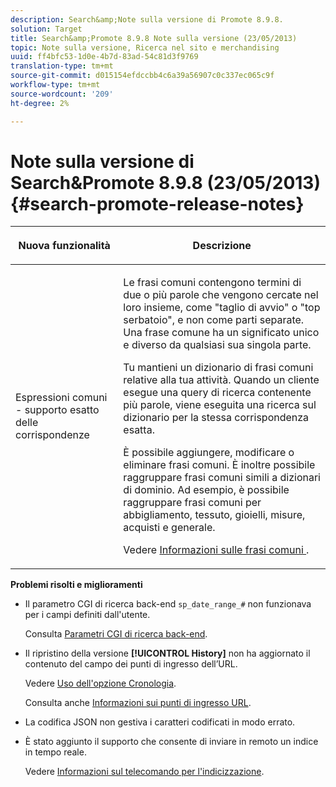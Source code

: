 ```yaml
---
description: Search&amp;Note sulla versione di Promote 8.9.8.
solution: Target
title: Search&amp;Promote 8.9.8 Note sulla versione (23/05/2013)
topic: Note sulla versione, Ricerca nel sito e merchandising
uuid: ff4bfc53-1d0e-4b7d-83ad-54c81d3f9769
translation-type: tm+mt
source-git-commit: d015154efdccbb4c6a39a56907c0c337ec065c9f
workflow-type: tm+mt
source-wordcount: '209'
ht-degree: 2%

---
```



# Note sulla versione di Search&amp;Promote 8.9.8 (23/05/2013){#search-promote-release-notes}

<table> 
 <thead> 
  <tr> 
   <th colname="col1" class="entry"> <p>Nuova funzionalità </p> </th> 
   <th colname="col2" class="entry"> <p>Descrizione </p> </th> 
  </tr> 
 </thead>
 <tbody> 
  <tr> 
   <td colname="col1"> <p> Espressioni comuni - supporto esatto delle corrispondenze </p> </td> 
   <td colname="col2"> <p> Le frasi comuni contengono termini di due o più parole che vengono cercate nel loro insieme, come "taglio di avvio" o "top serbatoio", e non come parti separate. Una frase comune ha un significato unico e diverso da qualsiasi sua singola parte. </p> <p> Tu mantieni un dizionario di frasi comuni relative alla tua attività. Quando un cliente esegue una query di ricerca contenente più parole, viene eseguita una ricerca sul dizionario per la stessa corrispondenza esatta. </p> <p>È possibile aggiungere, modificare o eliminare frasi comuni. È inoltre possibile raggruppare frasi comuni simili a dizionari di dominio. Ad esempio, è possibile raggruppare frasi comuni per abbigliamento, tessuto, gioielli, misure, acquisti e generale. </p> <p>Vedere <a href="../c-about-linguistics-menu/c-about-common-phrases.md#concept_4946E53586DF492EAEB1B7F757FD440F" format="dita" scope="local"> Informazioni sulle frasi comuni </a>. </p> </td> 
  </tr> 
 </tbody> 
</table>

**Problemi risolti e miglioramenti**

* Il parametro CGI di ricerca back-end `sp_date_range_#` non funzionava per i campi definiti dall&#39;utente.

   Consulta [Parametri CGI di ricerca back-end](../c-appendices/c-cgiparameters.md#reference_582E85C3886740C98FE88CA9DF7918E8).

* Il ripristino della versione **[!UICONTROL History]** non ha aggiornato il contenuto del campo dei punti di ingresso dell’URL.

   Vedere [Uso dell&#39;opzione Cronologia](../t-using-the-history-option.md#task_70DD3F87A67242BBBD2CB27156F43002).

   Consulta anche [Informazioni sui punti di ingresso URL](../c-about-settings-menu/c-about-crawling-menu.md#concept_5D857E3B5C124E85BC0B5AE77A509573).

* La codifica JSON non gestiva i caratteri codificati in modo errato.
* È stato aggiunto il supporto che consente di inviare in remoto un indice in tempo reale.

   Vedere [Informazioni sul telecomando per l&#39;indicizzazione](../c-about-index-menu/c-about-remote-control-for-indexing.md#concept_C79B322190E84106A434E5C6D4A4118F).


